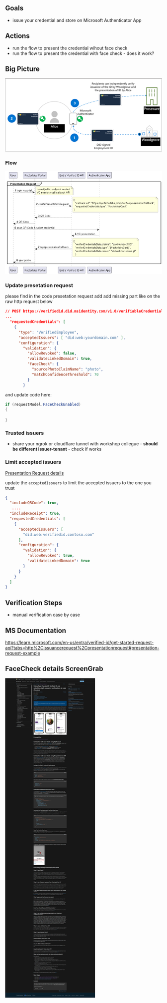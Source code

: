 ## Goals
- issue your credential and store on Microsoft Authenticator App

## Actions
- run the flow to present the credential wihout face check
- run the flow to present the credential with face check - does it work?

## Big Picture
![Flow](flow.png)

### Flow
![Flow](flow-technical.png)

### Update presetation request
please find in the code presetation request add add missing part like on the raw http request below

```json
// POST https://verifiedid.did.msidentity.com/v1.0/verifiableCredentials/createPresentationRequest
...
  "requestedCredentials": [
    {
      "type": "VerifiedEmployee",
      "acceptedIssuers": [ "did:web:yourdomain.com" ],
      "configuration": {
        "validation": {
          "allowRevoked": false,
          "validateLinkedDomain": true,
          "faceCheck": {
            "sourcePhotoClaimName": "photo",
            "matchConfidenceThreshold": 70
          }
        }
```

and update code here:
```csharp
if (requestModel.FaceCheckEnabled)
{
    
}
```

### Trusted issuers
- share your ngrok or cloudflare tunnel with workshop collegue - **should be different issuer-tenant** - check if works

### Limit accepted issuers
[Presentation Request details](https://learn.microsoft.com/en-us/entra/verified-id/get-started-request-api?tabs=http%2Cissuancerequest%2Cpresentationrequest#presentation-request-example)

update the `acceptedIssuers` to limit the accepted issuers to the one you trust
```json
{
  "includeQRCode": true,
   ....
  "includeReceipt": true,
  "requestedCredentials": [
    {
      "acceptedIssuers": [
        "did:web:verifiedid.contoso.com"
      ],
      "configuration": {
        "validation": {
          "allowRevoked": true,
          "validateLinkedDomain": true
        }
      }
    }
  ]
}
```

## Verification Steps
- manual verification case by case

## MS Documentation
https://learn.microsoft.com/en-us/entra/verified-id/get-started-request-api?tabs=http%2Cissuancerequest%2Cpresentationrequest#presentation-request-example

## FaceCheck details ScreenGrab
![screen](screencapture-learn-microsoft-en-us-entra-verified-id-using-facecheck-2024-04-09-16_12_32.png)